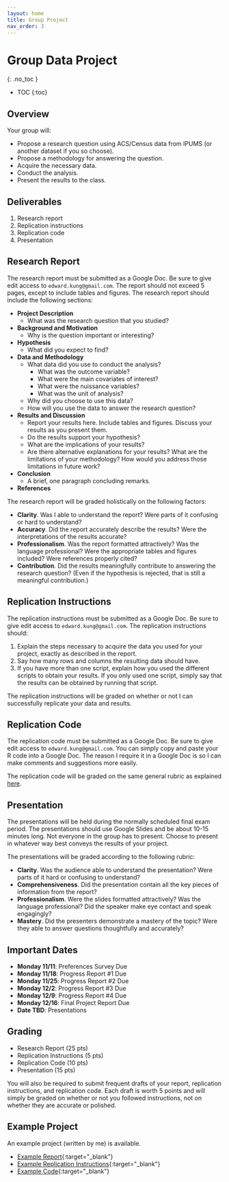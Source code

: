 ```yaml
---
layout: home
title: Group Project
nav_order: 3
---
```


# Group Data Project
{: .no_toc }

- TOC
{:toc}

## Overview

Your group will:

- Propose a research question using ACS/Census data from IPUMS (or another dataset if you so choose).
- Propose a methodology for answering the question.
- Acquire the necessary data.
- Conduct the analysis.
- Present the results to the class.

## Deliverables

1. Research report
2. Replication instructions
3. Replication code
4. Presentation

## Research Report

The research report must be submitted as a Google Doc. Be sure to give edit access to `edward.kung@gmail.com`.  The report should not exceed 5 pages, except to include tables and figures. The research report should include the following sections:

- **Project Description**
  - What was the research question that you studied?
- **Background and Motivation**
  - Why is the question important or interesting?
- **Hypothesis**
  - What did you expect to find?
- **Data and Methodology**
    - What data did you use to conduct the analysis?
        - What was the outcome variable?
        - What were the main covariates of interest?
        - What were the nuissance variables?
        - What was the unit of analysis?
    - Why did you choose to use this data?
    - How will you use the data to answer the research question?
- **Results and Discussion**
  - Report your results here. Include tables and figures. Discuss your results as you present them.
  - Do the results support your hypothesis?
  - What are the implications of your results?
  - Are there alternative explanations for your results? What are the limitations of your methodology? How would you address those limitations in future work?
- **Conclusion**
  - A brief, one paragraph concluding remarks.
- **References**

The research report will be graded holistically on the following factors:

- **Clarity**. Was I able to understand the report? Were parts of it confusing or hard to understand?
- **Accuracy**. Did the report accurately describe the results? Were the interpretations of the results accurate?
- **Professionalism**. Was the report formatted attractively? Was the language professional? Were the appropriate tables and figures included? Were references properly cited?
- **Contribution**. Did the results meaningfully contribute to answering the research question? (Even if the hypothesis is rejected, that is still a meaningful contribution.)

## Replication Instructions

The replication instructions must be submitted as a Google Doc. Be sure to give edit access to `edward.kung@gmail.com`. The replication instructions should:

1. Explain the steps necessary to acquire the data you used for your project, exactly as described in the report.
2. Say how many rows and columns the resulting data should have.
3. If you have more than one script, explain how you used the different scripts to obtain your results. If you only used one script, simply say that the results can be obtained by running that script.

The replication instructions will be graded on whether or not I can successfully replicate your data and results.

## Replication Code

The replication code must be submitted as a Google Doc. Be sure to give edit access to `edward.kung@gmail.com`. You can simply copy and paste your R code into a Google Doc. The reason I require it in a Google Doc is so I can make comments and suggestions more easily.

The replication code will be graded on the same general rubric as explained [here](/index.html#grading).

## Presentation

The presentations will be held during the normally scheduled final exam period. The presentations should use Google Slides and be about 10-15 minutes long. Not everyone in the group has to present. Choose to present in whatever way best conveys the results of your project.

The presentations will be graded according to the following rubric:

- **Clarity**. Was the audience able to understand the presentation? Were parts of it hard or confusing to understand?
- **Comprehensiveness**. Did the presentation contain all the key pieces of information from the report? 
- **Professionalism**. Were the slides formatted attractively? Was the language professional? Did the speaker make eye contact and speak engagingly? 
- **Mastery**. Did the presenters demonstrate a mastery of the topic? Were they able to answer questions thoughtfully and accurately?

## Important Dates

- **Monday 11/11**: Preferences Survey Due
- **Monday 11/18**: Progress Report #1 Due
- **Monday 11/25**: Progress Report #2 Due
- **Monday 12/2**: Progress Report #3 Due
- **Monday 12/9**: Progress Report #4 Due
- **Monday 12/16**: Final Project Report Due
- **Date TBD**: Presentations

## Grading

- Research Report (25 pts)
- Replication Instructions (5 pts)
- Replication Code (10 pts)
- Presentation (15 pts)

You will also be required to submit frequent drafts of your report, replication instructions, and replication code. Each draft is worth 5 points and will simply be graded on whether or not you followed instructions, not on whether they are accurate or polished.

## Example Project

An example project (written by me) is available.

- [Example Report](https://docs.google.com/document/d/14jO3EYfanzdl073uTcW73cinJSFvKQVaOnQaVrvM7Hc/edit?usp=sharing){:target="_blank"}
- [Example Replication Instructions](https://docs.google.com/document/d/11DES3N-0FUEgME-vZ2Qi9npbSPym2qUc_rnBRtbXl9M/edit?usp=sharing){:target="_blank"}
- [Example Code](https://docs.google.com/document/d/1AcO-9GhNXgwLDcy2kElDzgIyYv_NOoZAkUsIn66-zQY/edit?usp=sharing){:target="_blank"}




